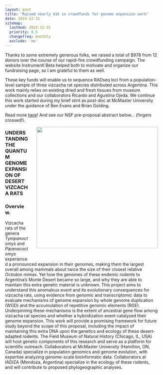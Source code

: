 ```yaml
---
layout: post
title: "Raised nearly $1k in crowdfunds for genome expansion work"
date: 2015-12-31
sitemap:
  lastmod: 2015-12-31
  priority: 0.5
  changefreq: monthly
  exclude: 'no'
---
```


Thanks to some extremely generous folks, we raised a total of $978 from 12 donors over the course of our rapid-fire crowdfunding campaign.  The website Instrumentl Beta helped both to motivate and organize our fundraising page, so I am grateful to them as well.

These key funds will enable us to sequence RADseq loci from a population-level sample of three vizcacha rat species distributed across Argentina.  This work mainly relies on existing dried and fresh tissues from museum collections and our collaborators Ricardo and Agustina Ojeda.  We continue this work started during my brief stint as post-doc at McMaster University under the guidance of Ben Evans and Brian Golding.

Read more [here](https://www.instrumentl.com/campaigns/super-sized-genomes-desert-vizcacha-rats/)!  And see our NSF pre-proposal abstract below... (fingers crossed!).

<img src="http://n8upham.github.io/images/Mamm-genomeSize__forNSF2_caption.jpg" width="400px" style="float:right; margin-left: 2em; margin-bottom: 2em"/>

<h3>UNDERSTANDING THE QUANTUM GENOME EXPANSION OF DESERT VIZCACHA RATS</h3>

<h3>Overview. </h3>
Vizcacha rats of the genera <i>Tympanoctomys</i> and <i>Pipanacoctomys</i> experienced a pronounced expansion in their genomes, making them the largest overall among mammals about twice the size of their closest relative Octodon mimax. Yet how the genomes of these endemic rodents to Argentina’s Monte Desert became so large, and why they are able to maintain this extra genetic material is unknown. This project aims to understand this anomalous event and its evolutionary consequences for vizcacha rats, using evidence from genomic and transcriptomic data to evaluate mechanisms of genome expansion by whole genome duplication (WGD) and the accumulation of repetitive genomic elements (RGE). Underpinning these mechanisms is the extent of ancestral gene flow among vizcacha rat species and whether a hybridization event catalyzed their genome expansion. This work will provide a promising framework for future study beyond the scope of this proposal, including the impact of maintaining this extra DNA upon the genetics and ecology of these desert-adapted rodents. The Field Museum of Natural History (Chicago, IL, USA) will host genetic components of this research and serve as a platform for scientific outreach. Collaborators at McMaster University (Hamilton, ON, Canada) specialize in population genomics and genome evolution, with expertise analyzing genome-scale bioinformatic data. Collaborators at IADIZA (Mendoza, Argentina) specialize in the ecology of these rodents, and will contribute to proposed phylogeographic analyses. 

